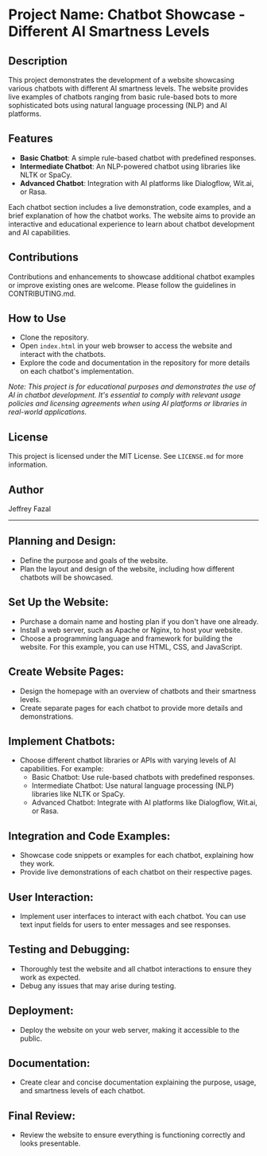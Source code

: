 # Project Name: Chatbot Showcase - Different AI Smartness Levels

## Description
This project demonstrates the development of a website showcasing various chatbots with different AI smartness levels. The website provides live examples of chatbots ranging from basic rule-based bots to more sophisticated bots using natural language processing (NLP) and AI platforms.

## Features
- **Basic Chatbot**: A simple rule-based chatbot with predefined responses.
- **Intermediate Chatbot**: An NLP-powered chatbot using libraries like NLTK or SpaCy.
- **Advanced Chatbot**: Integration with AI platforms like Dialogflow, Wit.ai, or Rasa.

Each chatbot section includes a live demonstration, code examples, and a brief explanation of how the chatbot works. The website aims to provide an interactive and educational experience to learn about chatbot development and AI capabilities.

## Contributions
Contributions and enhancements to showcase additional chatbot examples or improve existing ones are welcome. Please follow the guidelines in CONTRIBUTING.md.

## How to Use
- Clone the repository.
- Open `index.html` in your web browser to access the website and interact with the chatbots.
- Explore the code and documentation in the repository for more details on each chatbot's implementation.

*Note: This project is for educational purposes and demonstrates the use of AI in chatbot development. It's essential to comply with relevant usage policies and licensing agreements when using AI platforms or libraries in real-world applications.*

## License
This project is licensed under the MIT License. See `LICENSE.md` for more information.

## Author
Jeffrey Fazal

---

## Planning and Design:

- Define the purpose and goals of the website.
- Plan the layout and design of the website, including how different chatbots will be showcased.

## Set Up the Website:

- Purchase a domain name and hosting plan if you don't have one already.
- Install a web server, such as Apache or Nginx, to host your website.
- Choose a programming language and framework for building the website. For this example, you can use HTML, CSS, and JavaScript.

## Create Website Pages:

- Design the homepage with an overview of chatbots and their smartness levels.
- Create separate pages for each chatbot to provide more details and demonstrations.

## Implement Chatbots:

- Choose different chatbot libraries or APIs with varying levels of AI capabilities. For example:
  - Basic Chatbot: Use rule-based chatbots with predefined responses.
  - Intermediate Chatbot: Use natural language processing (NLP) libraries like NLTK or SpaCy.
  - Advanced Chatbot: Integrate with AI platforms like Dialogflow, Wit.ai, or Rasa.

## Integration and Code Examples:

- Showcase code snippets or examples for each chatbot, explaining how they work.
- Provide live demonstrations of each chatbot on their respective pages.

## User Interaction:

- Implement user interfaces to interact with each chatbot. You can use text input fields for users to enter messages and see responses.

## Testing and Debugging:

- Thoroughly test the website and all chatbot interactions to ensure they work as expected.
- Debug any issues that may arise during testing.

## Deployment:

- Deploy the website on your web server, making it accessible to the public.

## Documentation:

- Create clear and concise documentation explaining the purpose, usage, and smartness levels of each chatbot.

## Final Review:

- Review the website to ensure everything is functioning correctly and looks presentable.
